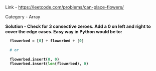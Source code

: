 Link - https://leetcode.com/problems/can-place-flowers/

Category - Array

<b>Solution - Check for 3 consective zeroes. Add a 0 on left and right to cover the edge cases. Easy way in Python would be to: 

```python
  flowerbed = [0] + flowerbed + [0]
  
  # or
  
  flowerbed.insert(0, 0)
  flowerbed.insert(len(flowerbed), 0)
  
```
</b>

